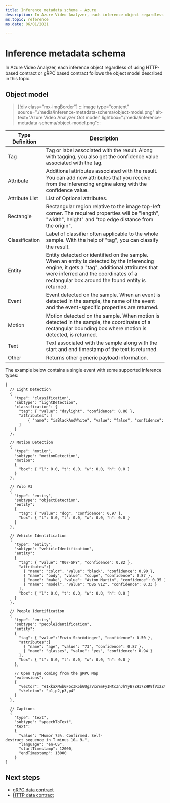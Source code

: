 ```yaml
---
title: Inference metadata schema - Azure
description: In Azure Video Analyzer, each inference object regardless of using HTTP-based contract or gRPC based contract follows the object model described in this topic.
ms.topic: reference
ms.date: 06/01/2021

---
```


# Inference metadata schema 

In Azure Video Analyzer, each inference object regardless of using HTTP-based contract or gRPC based contract follows the object model described in this topic.

## Object model

> [!div class="mx-imgBorder"]
> :::image type="content" source="./media/inference-metadata-schema/object-model.png" alt-text="Azure Video Analyzer Oot model" lightbox="./media/inference-metadata-schema/object-model.png":::

 
|Type Definition|Description|
|---|---|
|Tag|Tag or label associated with the result. Along with tagging, you also get the confidence value associated with the tag.|
|Attribute|Additional attributes associated with the result. You can add new attributes that you receive from the inferencing engine along with the confidence value.|
|Attribute List|List of	Optional attributes.|
|Rectangle|Rectangular region relative to the image top-left corner. The required properties will be "length", "width", height" and "top edge distance from the origin".|
|Classification|Label of classifier often applicable to the whole sample. With the help of "tag", you can classify the result.|
|Entity|Entity detected or identified on the sample. When an entity is detected by the inferencing engine, it gets a "tag", additional attributes that were inferred and the coordinates of a rectangular box around the found entity is returned.|
|Event|Event detected on the sample. When an event is detected in the sample, the name of the event and the event-specific properties are returned.|
|Motion|Motion detected on the sample. When motion is detected in the sample, the coordinates of a rectangular bounding box where motion is detected, is returned.|
|Text|Text associated with the sample along with the start and end timestamp of the text is returned.|
|Other|Returns other generic payload information.|

The example below contains a single event with some supported inference types:

```
[ 
  // Light Detection 
  { 
    "type": "classification", 
    "subtype": "lightDetection", 
    "classification": { 
      "tag": { "value": "daylight", "confidence": 0.86 }, 
      "attributes": [ 
          { "name": "isBlackAndWhite", "value": "false", "confidence": 0.71 } 
      ] 
    } 
  }, 
 
  // Motion Detection 
  { 
    "type": "motion", 
    "subtype": "motionDetection", 
    "motion": 
    { 
      "box": { "l": 0.0, "t": 0.0, "w": 0.0, "h": 0.0 } 
    } 
  }, 
 
  // Yolo V3 
  { 
    "type": "entity", 
    "subtype": "objectDetection",     
    "entity": 
    { 
      "tag": { "value": "dog", "confidence": 0.97 }, 
      "box": { "l": 0.0, "t": 0.0, "w": 0.0, "h": 0.0 } 
    } 
  }, 
 
  // Vehicle Identification 
  { 
    "type": "entity", 
    "subtype": "vehicleIdentification",     
    "entity": 
    { 
      "tag": { "value": "007-SPY", "confidence": 0.82 }, 
      "attributes":[   
        { "name": "color", "value": "black", "confidence": 0.90 }, 
        { "name": "body", "value": "coupe", "confidence": 0.87 }, 
        { "name": "make", "value": "Aston Martin", "confidence": 0.35 }, 
        { "name": "model", "value": "DBS V12", "confidence": 0.33 } 
      ], 
      "box": { "l": 0.0, "t": 0.0, "w": 0.0, "h": 0.0 } 
    } 
  }, 
 
  // People Identification 
  { 
    "type": "entity", 
    "subtype": "peopleIdentification",     
    "entity": 
    { 
      "tag": { "value":"Erwin Schrödinger", "confidence": 0.50 }, 
      "attributes":[   
        { "name": "age", "value": "73", "confidence": 0.87 }, 
        { "name": "glasses", "value": "yes", "confidence": 0.94 } 
      ], 
      "box": { "l": 0.0, "t": 0.0, "w": 0.0, "h": 0.0 } 
    }, 
 
    // Open type coming from the gRPC Map 
    "extensions":  
    { 
      "vector": "e1xkaXNwbGF5c3R5bGUgaVxoYmFyIHtcZnJhYyB7ZH17ZHR9fVx2ZXJ0IFxQc2kgKHQpXHJhbmdsZSA9e1xoYXQge0h9fVx2ZXJ0IFxQc2kgKHQpXHJhbmdsZSB9KQ==", 
      "skeleton": "p1,p2,p3,p4" 
    } 
  }, 
 
  // Captions 
  {     
    "type": "text", 
    "subtype": "speechToText",   
    "text": 
    { 
      "value": "Humor 75%. Confirmed. Self-destruct sequence in T minus 10… 9…", 
      "language": "en-US", 
      "startTimestamp": 12000, 
      "endTimestamp": 13000 
    } 
]
```

## Next steps

- [gRPC data contract](./grpc-extension-protocol.md)
- [HTTP data contract](./http-extension-protocol.md)
